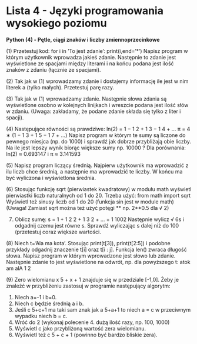 # Lista 4 - Języki programowania wysokiego poziomu

**Python (4) - Pętle, ciągi znaków i liczby zmiennoprzecinkowe**

(1) Przetestuj kod: for i in ’To jest zdanie’: print(i,end=’*’)
Napisz program w którym użytkownik wprowadza jakieś zdanie. Następnie
to zdanie jest wyświetlone ze spacjami między literami i na końcu podana
jest ilość znaków z zdaniu (łącznie ze spacjami).

(2) Tak jak w (1) wprowadzamy zdanie i dostajemy informację ile jest w
nim literek a (tylko małych). Przetestuj parę razy.

(3) Tak jak w (1) wprowadzamy zdanie. Następnie słowa zdania są wyświetlone osobno w kolejnych linijkach i wreszcie podana jest ilość słów w
zdaniu. (Uwaga: zakładamy, że podane zdanie składa się tylko z liter i spacji).

(4) Następujące równości są prawdziwe:
ln(2) = 1 −
1
2 +
1
3 −
1
4 + ...
π = 4 ∗ (1 −
1
3 +
1
5 −
1
7 + ...)
Napisz program w którym te sumy są liczone do pewnego miesjca (np. do
1000) i sprawdź jak dobrze przybliżają obie liczby. Na ile jest lepszy wynik
biorąc większe sumy np. 10000 ? Dla porównania:
ln(2) ≈ 0.693147 i π ≈ 3.141593

(5) Napisz program liczący średnią. Najpierw użytkownik ma wprowadzić
z ilu liczb chce średnią, a następnie ma wprowadzić te liczby. W końcu ma
być wyliczona i wyświetlona średnia.

(6) Stosując funkcję sqrt (pierwiastek kwadratowy) w modułu math wyświetl pierwiastki liczb naturalnych od 1 do 20. Trzeba użyć:
from math import sqrt
Wyświetl też sinusy liczb od 1 do 20 (funkcja sin jest w module math)
(Uwaga! Zamiast sqrt można też użyć potęgi ** np. 2**0.5 dla √
2)

7) Oblicz sumę:
s = 1 + 1
2
2 +
1
3
2 + ... +
1
1002
Następnie wylicz √
6s i odgadnij czemu jest równe s.
Sprawdź wyliczając s dalej niż do 100 (przetestuj coraz większe wartości.

(8) Niech t=’Ala ma kota’. Stosując print(t[3]), print(t[2:5]) i podobne przykłady odgadnij znaczenie t[i] oraz t[i : j]. Funkcja len() zwraca długość
słowa. Napisz program w którym wprowadzone jest słowo lub zdanie. Następnie zdanie to jest wyświetlone na odwrót, np. dla powyższego t:
atok am alA
1
2

(9) Zero wielomianu x
5 + x + 1 znajduje się w przedziale [-1,0]. Żeby je
znaleźć w przybliżeniu zastosuj w programie następujący algorytm:
1. Niech a=-1 i b=0.
2. Niech c będzie średnią a i b.
3. Jeśli c
5+c+1 ma taki sam znak jak a
5+a+1 to niech a = c w przeciwnym
wypadku niech b = c.
4. Wróć do 2 (wykonaj polecenie 4. dużą ilość razy, np. 100, 1000)
5. Wyświetl c jako przybliżoną wartość zera wielomianu.
6. Wyświetl też c
5 + c + 1 (powinno być bardzo bliskie zera).
